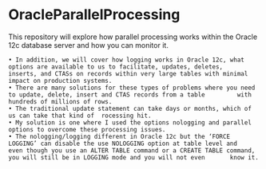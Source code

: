 # OracleParallelProcessing

 This repository will explore how parallel processing works within the Oracle 12c database server and how you can monitor it.
 
    • In addition, we will cover how logging works in Oracle 12c, what options are available to us to facilitate, updates, deletes,       inserts, and CTASs on records within very large tables with minimal impact on production systems.
    • There are many solutions for these types of problems where you need to update, delete, insert and CTAS records from a table         with hundreds of millions of rows.
    • The traditional update statement can take days or months, which of us can take that kind of  rocessing hit.
    • My solution is one where I used the options nologging and parallel options to overcome these processing issues.
    • The nologging/logging different in Oracle 12c but the ‘FORCE LOGGING’ can disable the use NOLOGGING option at table level and       even though you use an ALTER TABLE command or a CREATE TABLE command, you will still be in LOGGING mode and you will not even       know it.
